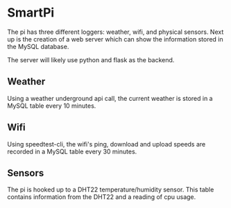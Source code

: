 # SmartPi

The pi has three different loggers: weather, wifi, and physical sensors. Next up is the creation of a web server which can show the information stored in the MySQL database.

The server will likely use python and flask as the backend.

## Weather

Using a weather underground api call, the current weather is stored in a MySQL table every 10 minutes.

## Wifi

Using speedtest-cli, the wifi's ping, download and upload speeds are recorded in a MySQL table every 30 minutes.

## Sensors

The pi is hooked up to a DHT22 temperature/humidity sensor. This table contains information from the DHT22 and a reading of cpu usage.
